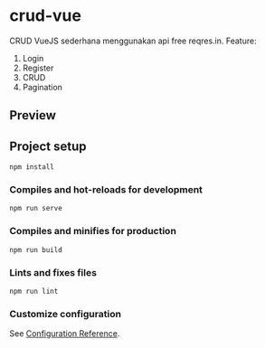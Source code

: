 # crud-vue
CRUD VueJS sederhana menggunakan api free reqres.in.
Feature:
1. Login
2. Register
3. CRUD
4. Pagination
## Preview
## Project setup
```
npm install
```

### Compiles and hot-reloads for development
```
npm run serve
```

### Compiles and minifies for production
```
npm run build
```

### Lints and fixes files
```
npm run lint
```

### Customize configuration
See [Configuration Reference](https://cli.vuejs.org/config/).
